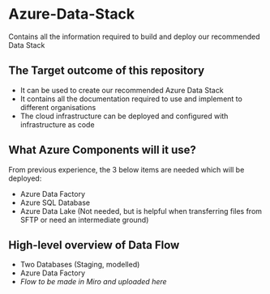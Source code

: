 # Azure-Data-Stack
Contains all the information required to build and deploy our recommended Data Stack

## The Target outcome of this repository

* It can be used to create our recommended Azure Data Stack
* It contains all the documentation required to use and implement to different organisations
* The cloud infrastructure can be deployed and configured with infrastructure as code

## What Azure Components will it use?

From previous experience, the 3 below items are needed which will be deployed:

* Azure Data Factory
* Azure SQL Database
* Azure Data Lake (Not needed, but is helpful when transferring files from SFTP or need an intermediate ground)

## High-level overview of Data Flow

* Two Databases (Staging, modelled)
* Azure Data Factory
* *Flow to be made in Miro and uploaded here*
